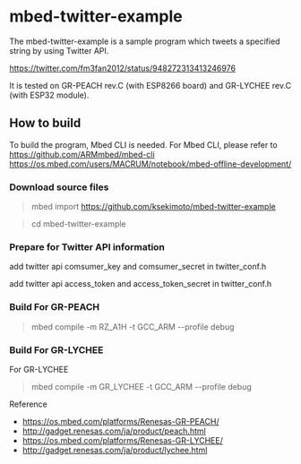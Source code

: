# mbed-twitter-example

The mbed-twitter-example is a sample program which tweets a specified string by using Twitter API.

https://twitter.com/fm3fan2012/status/948272313413246976

It is tested on GR-PEACH rev.C (with ESP8266 board) and GR-LYCHEE rev.C (with ESP32 module).

## How to build

To build the program, Mbed CLI is needed.
For Mbed CLI, please refer to https://github.com/ARMmbed/mbed-cli
https://os.mbed.com/users/MACRUM/notebook/mbed-offline-development/ 

### Download source files
>mbed import https://github.com/ksekimoto/mbed-twitter-example

>cd mbed-twitter-example

### Prepare for Twitter API information
add twitter api comsumer_key and comsumer_secret in twitter_conf.h

add twitter api access_token and access_token_secret in twitter_conf.h

### Build For GR-PEACH
>mbed compile -m RZ_A1H -t GCC_ARM --profile debug

### Build For GR-LYCHEE
For GR-LYCHEE
>mbed compile -m GR_LYCHEE -t GCC_ARM --profile debug

Reference
- https://os.mbed.com/platforms/Renesas-GR-PEACH/
- http://gadget.renesas.com/ja/product/peach.html
- https://os.mbed.com/platforms/Renesas-GR-LYCHEE/
- http://gadget.renesas.com/ja/product/lychee.html 